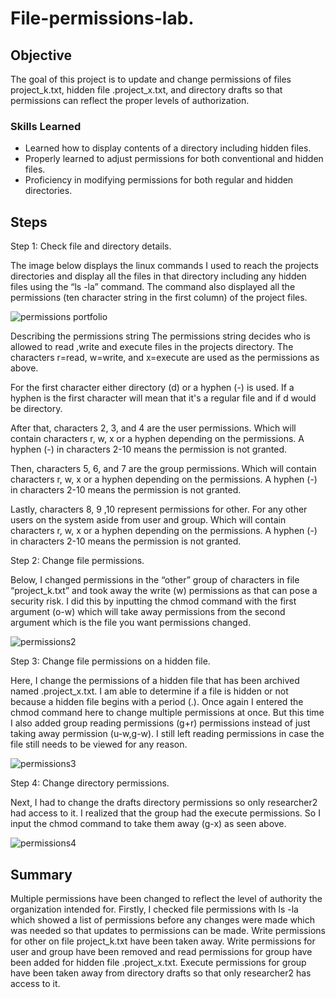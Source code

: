 # File-permissions-lab.

## Objective
The goal of this project is to update and change permissions of files project_k.txt, hidden file .project_x.txt, and directory drafts so that permissions can reflect the proper levels of authorization.


### Skills Learned

- Learned how to display contents of a directory including hidden files.
- Properly learned to adjust permissions for both conventional and hidden files.
- Proficiency in modifying permissions for both regular and hidden directories.

## Steps

Step 1:
Check file and directory details.

The image below displays the linux commands I used to reach the projects directories and display all the files in that directory including any hidden files using the “ls -la” command. The command also displayed all the permissions (ten character string in the first column) of the project files. 

![permissions portfolio](https://github.com/VegaL101/File-permissions-lab./assets/166334918/cc70e803-e0ed-4033-b4ad-d8bed4f275d4)

Describing the permissions string
The permissions string decides who is allowed to read ,write and execute files in the projects directory. The characters r=read, w=write, and x=execute are used as the permissions as above.

For the first character either directory (d) or a hyphen (-) is used. If a hyphen is the first character will mean that it's a regular file and if d would be directory.

After that, characters 2, 3, and 4 are the user permissions.  Which will contain characters r, w, x or a hyphen depending on the permissions. A hyphen (-) in characters 2-10 means the permission is not granted.

Then, characters 5, 6, and 7 are the group permissions. Which will contain characters r, w, x or a hyphen depending on the permissions. A hyphen (-) in characters 2-10 means the permission is not granted.

Lastly, characters 8, 9 ,10 represent permissions for other. For any other users on the system aside from user and group. Which will contain characters r, w, x or a hyphen depending on the permissions. A hyphen (-) in characters 2-10 means the permission is not granted.

Step 2:
Change file permissions.

Below, I changed permissions in the “other” group of characters in file “project_k.txt” and took away the write (w) permissions as that can pose a security risk. I did this by inputting the chmod command with the first argument (o-w) which will take away permissions from the second argument which is the file you want permissions changed.

![permissions2](https://github.com/VegaL101/File-permissions-lab./assets/166334918/64441a6d-b114-499f-a53d-e3c7a2745114)

Step 3:
Change file permissions on a hidden file.

Here, I change the permissions of a hidden file that has been archived named .project_x.txt. I am able to determine if a file is hidden or not because a hidden file begins with a period (.). Once again I entered the chmod command here to change multiple permissions at once. But this time I also added group reading permissions (g+r) permissions instead of just taking away permission (u-w,g-w). I still left reading permissions in case the file still needs to be viewed for any reason.

![permissions3](https://github.com/VegaL101/File-permissions-lab./assets/166334918/1f4a4e9c-20e5-43f6-80c9-53c4e8e32158)

Step 4:
Change directory permissions.

Next, I had to change the drafts directory permissions so only researcher2 had access to it. I realized that the group had the execute permissions. So I input the chmod command to take them away (g-x) as seen above.

![permissions4](https://github.com/VegaL101/File-permissions-lab./assets/166334918/b297a9a2-3b2b-4bb4-a678-d0f1b0d6af38)

## Summary
Multiple permissions have been changed to reflect the level of authority the organization intended for. Firstly, I checked file permissions with  ls -la which showed a list of permissions before any changes were made which was needed so that updates to permissions can be made.  Write permissions for other on file project_k.txt have been taken away.  Write permissions for user and group have been removed and read permissions for group have been added for hidden file .project_x.txt. Execute permissions for group have been taken away from directory drafts so that only researcher2 has access to it.












